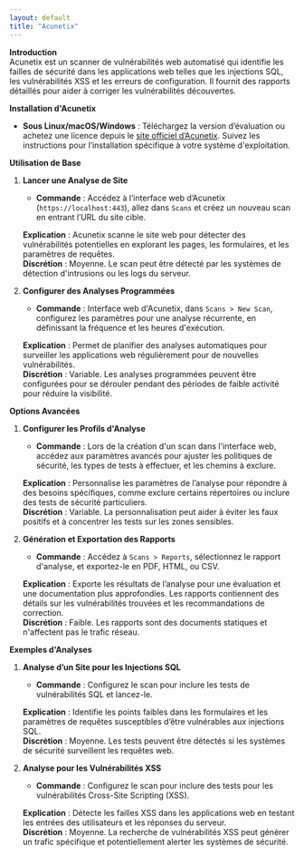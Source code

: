 ```yaml
---
layout: default
title: "Acunetix"
---
```


**Introduction**\
Acunetix est un scanner de vulnérabilités web automatisé qui identifie les failles de sécurité dans les applications web telles que les injections SQL, les vulnérabilités XSS et les erreurs de configuration. Il fournit des rapports détaillés pour aider à corriger les vulnérabilités découvertes.

**Installation d'Acunetix**

* **Sous Linux/macOS/Windows** : Téléchargez la version d’évaluation ou achetez une licence depuis le [site officiel d’Acunetix](https://www.acunetix.com/). Suivez les instructions pour l’installation spécifique à votre système d'exploitation.

**Utilisation de Base**

1.  **Lancer une Analyse de Site**

    * **Commande** : Accédez à l’interface web d’Acunetix (`https://localhost:443`), allez dans `Scans` et créez un nouveau scan en entrant l’URL du site cible.

    **Explication** : Acunetix scanne le site web pour détecter des vulnérabilités potentielles en explorant les pages, les formulaires, et les paramètres de requêtes.\
    **Discrétion** : Moyenne. Le scan peut être détecté par les systèmes de détection d'intrusions ou les logs du serveur.
2.  **Configurer des Analyses Programmées**

    * **Commande** : Interface web d'Acunetix, dans `Scans > New Scan`, configurez les paramètres pour une analyse récurrente, en définissant la fréquence et les heures d'exécution.

    **Explication** : Permet de planifier des analyses automatiques pour surveiller les applications web régulièrement pour de nouvelles vulnérabilités.\
    **Discrétion** : Variable. Les analyses programmées peuvent être configurées pour se dérouler pendant des périodes de faible activité pour réduire la visibilité.

**Options Avancées**

1.  **Configurer les Profils d'Analyse**

    * **Commande** : Lors de la création d'un scan dans l'interface web, accédez aux paramètres avancés pour ajuster les politiques de sécurité, les types de tests à effectuer, et les chemins à exclure.

    **Explication** : Personnalise les paramètres de l’analyse pour répondre à des besoins spécifiques, comme exclure certains répertoires ou inclure des tests de sécurité particuliers.\
    **Discrétion** : Variable. La personnalisation peut aider à éviter les faux positifs et à concentrer les tests sur les zones sensibles.
2.  **Génération et Exportation des Rapports**

    * **Commande** : Accédez à `Scans > Reports`, sélectionnez le rapport d'analyse, et exportez-le en PDF, HTML, ou CSV.

    **Explication** : Exporte les résultats de l’analyse pour une évaluation et une documentation plus approfondies. Les rapports contiennent des détails sur les vulnérabilités trouvées et les recommandations de correction.\
    **Discrétion** : Faible. Les rapports sont des documents statiques et n'affectent pas le trafic réseau.

**Exemples d'Analyses**

1.  **Analyse d’un Site pour les Injections SQL**

    * **Commande** : Configurez le scan pour inclure les tests de vulnérabilités SQL et lancez-le.

    **Explication** : Identifie les points faibles dans les formulaires et les paramètres de requêtes susceptibles d’être vulnérables aux injections SQL.\
    **Discrétion** : Moyenne. Les tests peuvent être détectés si les systèmes de sécurité surveillent les requêtes web.
2.  **Analyse pour les Vulnérabilités XSS**

    * **Commande** : Configurez le scan pour inclure des tests pour les vulnérabilités Cross-Site Scripting (XSS).

    **Explication** : Détecte les failles XSS dans les applications web en testant les entrées des utilisateurs et les réponses du serveur.\
    **Discrétion** : Moyenne. La recherche de vulnérabilités XSS peut générer un trafic spécifique et potentiellement alerter les systèmes de sécurité.
